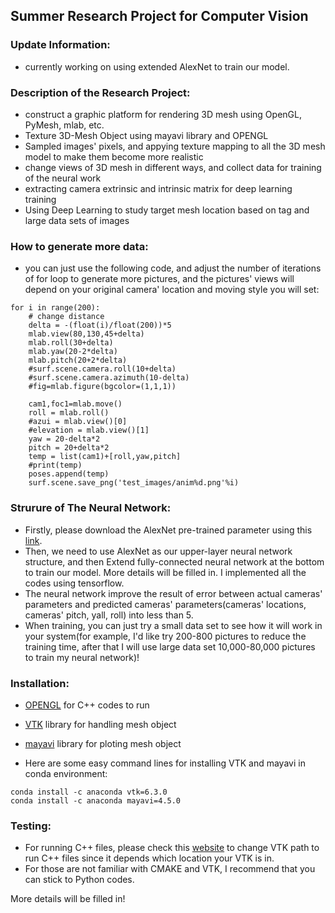 ## Summer Research Project for Computer Vision

### Update Information:
* currently working on using extended AlexNet to train our model.  

### Description of the Research Project:
* construct a graphic platform for rendering 3D mesh using OpenGL, PyMesh, mlab, etc.
* Texture 3D-Mesh Object using mayavi library and OPENGL
* Sampled images' pixels, and appying texture mapping to all the 3D mesh model to make them become more realistic
* change views of 3D mesh in different ways, and collect data for training of the neural work
* extracting camera extrinsic and intrinsic matrix for deep learning training
* Using Deep Learning to study target mesh location based on tag and large data sets of images

### How to generate more data:
* you can just use the following code, and adjust the number of iterations of for loop to generate more pictures, and the pictures' views will depend on your original camera' location and moving style you will set:
```
for i in range(200):
    # change distance
    delta = -(float(i)/float(200))*5
    mlab.view(80,130,45+delta)
    mlab.roll(30+delta)
    mlab.yaw(20-2*delta)
    mlab.pitch(20+2*delta)
    #surf.scene.camera.roll(10+delta)
    #surf.scene.camera.azimuth(10-delta)
    #fig=mlab.figure(bgcolor=(1,1,1))
    
    cam1,foc1=mlab.move()
    roll = mlab.roll()
    #azui = mlab.view()[0]
    #elevation = mlab.view()[1]
    yaw = 20-delta*2
    pitch = 20+delta*2
    temp = list(cam1)+[roll,yaw,pitch]
    #print(temp)
    poses.append(temp)
    surf.scene.save_png('test_images/anim%d.png'%i)
```


### Strurure of The Neural Network:
* Firstly, please download the AlexNet pre-trained parameter using this [link](https://d17h27t6h515a5.cloudfront.net/topher/2016/October/580d880c_bvlc-alexnet/bvlc-alexnet.npy). 
* Then, we need to use AlexNet as our upper-layer neural network structure, and then Extend fully-connected neural network at the bottom to train our model. More details will be filled in. I implemented all the codes using tensorflow.  
* The neural network improve the result of error between actual cameras' parameters and predicted cameras' parameters(cameras' locations, cameras' pitch, yall, roll) into less than 5. 
* When training, you can just try a small data set to see how it will work in your system(for example, I'd like try 200-800 pictures to reduce the training time, after that I will use large data set 10,000-80,000 pictures to train my neural network)!

### Installation:
* [OPENGL](https://www.opengl.org/) for C++ codes to run
* [VTK](http://www.vtk.org/download/) library for handling mesh object
* [mayavi](http://docs.enthought.com/mayavi/mayavi/) library for ploting mesh object

* Here are some easy command lines for installing VTK and mayavi in conda environment:
```
conda install -c anaconda vtk=6.3.0
conda install -c anaconda mayavi=4.5.0
```
### Testing:
* For running C++ files, please check this [website](http://www.vtk.org/Wiki/VTK/Examples/Cxx) to change VTK path to run C++ files since it depends which location your VTK is in.
* For those are not familiar with CMAKE and VTK, I recommend that you can stick to Python codes. 

More details will be filled in!